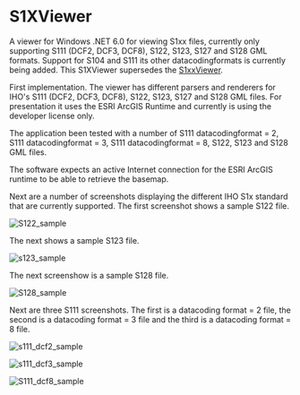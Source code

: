 # S1XViewer
A viewer for Windows .NET 6.0 for viewing S1xx files, currently only supporting S111 (DCF2, DCF3, DCF8), S122, S123, S127 and S128 GML formats. Support for S104 and S111 its other datacodingformats is currently being added. This S1XViewer supersedes the [S1xxViewer](https://github.com/flappah/s1xxviewer). 

First implementation. The viewer has different parsers and renderers for IHO's S111 (DCF2, DCF3, DCF8), S122, S123, S127 and S128 GML files. For presentation it uses the ESRI ArcGIS Runtime and currently is using the developer license only.

The application been tested with a number of S111 datacodingformat = 2, S111 datacodingformat = 3, S111 datacodingformat = 8, S122, S123 and S128 GML files.

The software expects an active Internet connection for the ESRI ArcGIS runtime to be able to retrieve the basemap.

Next are a number of screenshots displaying the different IHO S1x standard that are currently supported. The first screenshot shows a sample S122 file.

![S122_sample](https://user-images.githubusercontent.com/14106566/225307603-a6819ad0-3d78-4955-821b-879a87643d67.png)

The next shows a sample S123 file.

![s123_sample](https://user-images.githubusercontent.com/14106566/225308336-b789bbe9-adba-4fb6-99cd-a5e181df5d56.png)

The next screenshow is a sample S128 file.

![S128_sample](https://user-images.githubusercontent.com/14106566/225308463-1ac81923-42c7-4408-88f6-e2b4c81c7001.png)

Next are three S111 screenshots. The first is a datacoding format = 2 file, the second is a datacoding format = 3 file and the third is a datacoding format = 8 file.

![s111_dcf2_sample](https://user-images.githubusercontent.com/14106566/225308576-9d00956c-4ee0-4301-8f8c-864aa3202210.png)

![s111_dcf3_sample](https://user-images.githubusercontent.com/14106566/225870785-c367a86d-fcec-4d7c-a9be-61b7fd270ed3.png)

![S111_dcf8_sample](https://user-images.githubusercontent.com/14106566/225308598-3d99d3ab-c641-4d68-906b-32a9fefd713a.png)
